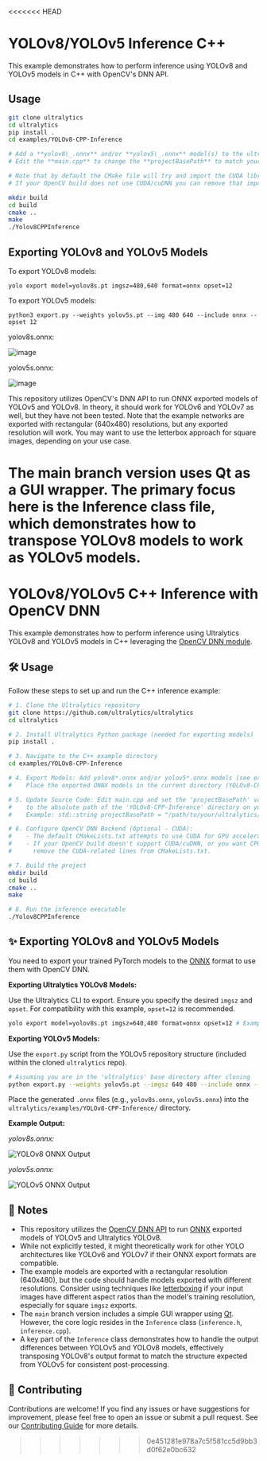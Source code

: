 <<<<<<< HEAD
# YOLOv8/YOLOv5 Inference C++

This example demonstrates how to perform inference using YOLOv8 and YOLOv5 models in C++ with OpenCV's DNN API.

## Usage

```bash
git clone ultralytics
cd ultralytics
pip install .
cd examples/YOLOv8-CPP-Inference

# Add a **yolov8\_.onnx** and/or **yolov5\_.onnx** model(s) to the ultralytics folder.
# Edit the **main.cpp** to change the **projectBasePath** to match your user.

# Note that by default the CMake file will try and import the CUDA library to be used with the OpenCVs dnn (cuDNN) GPU Inference.
# If your OpenCV build does not use CUDA/cuDNN you can remove that import call and run the example on CPU.

mkdir build
cd build
cmake ..
make
./Yolov8CPPInference
```

## Exporting YOLOv8 and YOLOv5 Models

To export YOLOv8 models:

```commandline
yolo export model=yolov8s.pt imgsz=480,640 format=onnx opset=12
```

To export YOLOv5 models:

```commandline
python3 export.py --weights yolov5s.pt --img 480 640 --include onnx --opset 12
```

yolov8s.onnx:

![image](https://user-images.githubusercontent.com/40023722/217356132-a4cecf2e-2729-4acb-b80a-6559022d7707.png)

yolov5s.onnx:

![image](https://user-images.githubusercontent.com/40023722/217357005-07464492-d1da-42e3-98a7-fc753f87d5e6.png)

This repository utilizes OpenCV's DNN API to run ONNX exported models of YOLOv5 and YOLOv8. In theory, it should work for YOLOv6 and YOLOv7 as well, but they have not been tested. Note that the example networks are exported with rectangular (640x480) resolutions, but any exported resolution will work. You may want to use the letterbox approach for square images, depending on your use case.

The **main** branch version uses Qt as a GUI wrapper. The primary focus here is the **Inference** class file, which demonstrates how to transpose YOLOv8 models to work as YOLOv5 models.
=======
# YOLOv8/YOLOv5 C++ Inference with OpenCV DNN

This example demonstrates how to perform inference using Ultralytics YOLOv8 and YOLOv5 models in C++ leveraging the [OpenCV DNN module](https://docs.opencv.org/4.x/d6/d0f/group__dnn.html).

## 🛠️ Usage

Follow these steps to set up and run the C++ inference example:

```bash
# 1. Clone the Ultralytics repository
git clone https://github.com/ultralytics/ultralytics
cd ultralytics

# 2. Install Ultralytics Python package (needed for exporting models)
pip install .

# 3. Navigate to the C++ example directory
cd examples/YOLOv8-CPP-Inference

# 4. Export Models: Add yolov8*.onnx and/or yolov5*.onnx models (see export instructions below)
#    Place the exported ONNX models in the current directory (YOLOv8-CPP-Inference).

# 5. Update Source Code: Edit main.cpp and set the 'projectBasePath' variable
#    to the absolute path of the 'YOLOv8-CPP-Inference' directory on your system.
#    Example: std::string projectBasePath = "/path/to/your/ultralytics/examples/YOLOv8-CPP-Inference";

# 6. Configure OpenCV DNN Backend (Optional - CUDA):
#    - The default CMakeLists.txt attempts to use CUDA for GPU acceleration with OpenCV DNN.
#    - If your OpenCV build doesn't support CUDA/cuDNN, or you want CPU inference,
#      remove the CUDA-related lines from CMakeLists.txt.

# 7. Build the project
mkdir build
cd build
cmake ..
make

# 8. Run the inference executable
./Yolov8CPPInference
```

## ✨ Exporting YOLOv8 and YOLOv5 Models

You need to export your trained PyTorch models to the [ONNX](https://onnx.ai/) format to use them with OpenCV DNN.

**Exporting Ultralytics YOLOv8 Models:**

Use the Ultralytics CLI to export. Ensure you specify the desired `imgsz` and `opset`. For compatibility with this example, `opset=12` is recommended.

```bash
yolo export model=yolov8s.pt imgsz=640,480 format=onnx opset=12 # Example: 640x480 resolution
```

**Exporting YOLOv5 Models:**

Use the `export.py` script from the YOLOv5 repository structure (included within the cloned `ultralytics` repo).

```bash
# Assuming you are in the 'ultralytics' base directory after cloning
python export.py --weights yolov5s.pt --imgsz 640 480 --include onnx --opset 12 # Example: 640x480 resolution
```

Place the generated `.onnx` files (e.g., `yolov8s.onnx`, `yolov5s.onnx`) into the `ultralytics/examples/YOLOv8-CPP-Inference/` directory.

**Example Output:**

_yolov8s.onnx:_

![YOLOv8 ONNX Output](https://user-images.githubusercontent.com/40023722/217356132-a4cecf2e-2729-4acb-b80a-6559022d7707.png)

_yolov5s.onnx:_

![YOLOv5 ONNX Output](https://user-images.githubusercontent.com/40023722/217357005-07464492-d1da-42e3-98a7-fc753f87d5e6.png)

## 📝 Notes

- This repository utilizes the [OpenCV DNN API](https://docs.opencv.org/4.x/d6/d0f/group__dnn.html) to run [ONNX](https://onnx.ai/) exported models of YOLOv5 and Ultralytics YOLOv8.
- While not explicitly tested, it might theoretically work for other YOLO architectures like YOLOv6 and YOLOv7 if their ONNX export formats are compatible.
- The example models are exported with a rectangular resolution (640x480), but the code should handle models exported with different resolutions. Consider using techniques like [letterboxing](https://docs.ultralytics.com/modes/predict/#letterbox) if your input images have different aspect ratios than the model's training resolution, especially for square `imgsz` exports.
- The `main` branch version includes a simple GUI wrapper using [Qt](https://www.qt.io/). However, the core logic resides in the `Inference` class (`inference.h`, `inference.cpp`).
- A key part of the `Inference` class demonstrates how to handle the output differences between YOLOv5 and YOLOv8 models, effectively transposing YOLOv8's output format to match the structure expected from YOLOv5 for consistent post-processing.

## 🤝 Contributing

Contributions are welcome! If you find any issues or have suggestions for improvement, please feel free to open an issue or submit a pull request. See our [Contributing Guide](https://docs.ultralytics.com/help/contributing/) for more details.
>>>>>>> 0e451281e978a7c5f581cc5d9bb3d0f62e0bc632

